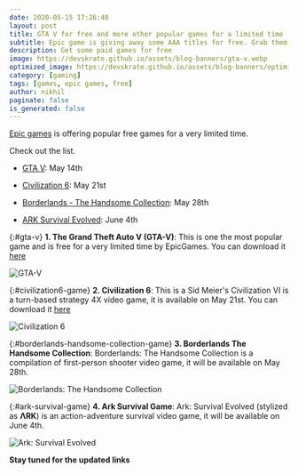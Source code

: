 ```yaml
---
date: 2020-05-15 17:26:40
layout: post
title: GTA V for free and more other popular games for a limited time
subtitle: Epic game is giving away some AAA titles for free. Grab them asap.
description: Get some paid games for free
image: https://devskrate.github.io/assets/blog-banners/gta-v.webp
optimized_image: https://devskrate.github.io/assets/blog-banners/optimized/gta-v.webp
category: [gaming]
tags: [games, epic games, free]
author: nikhil
paginate: false
is_generated: false
---
```


[Epic games](https://www.epicgames.com/store/en-US/) is offering popular free games for a very limited time.

Check out the list.

- [GTA V](#gta-v-game): May 14th

- [Civilization 6](#civilization6-game): May 21st

- [Borderlands - The Handsome Collection](#borderlands-handsome-collection-game): May 28th

- [ARK Survival Evolved](#ark-survival-game): June 4th

{:#gta-v}
**1. The Grand Theft Auto V (GTA-V)**:
This is one the most popular game and is free for a very limited time by EpicGames. You can download it [here](https://www.epicgames.com/store/en-US/product/grand-theft-auto-v/home)

![GTA-V](https://upload.wikimedia.org/wikipedia/en/a/a5/Grand_Theft_Auto_V.png)

{:#civilization6-game}
**2. Civilization 6**:
This is a Sid Meier's Civilization VI is a turn-based strategy 4X video game, it is available on May 21st.
You can download it [here](https://www.epicgames.com/store/en-US/product/sid-meiers-civilization-vi/home)

![Civilization 6](https://upload.wikimedia.org/wikipedia/en/3/3b/Civilization_VI_cover_art.jpg)

{:#borderlands-handsome-collection-game}
**3. Borderlands The Handsome Collection**:
Borderlands: The Handsome Collection is a compilation of first-person shooter video game, it will be available on May 28th.

![Borderlands: The Handsome Collection](https://upload.wikimedia.org/wikipedia/en/d/d8/Borderlands_THC.jpg)

{:#ark-survival-game}
**4. Ark Survival Game**:
Ark: Survival Evolved (stylized as **ΛRK**) is an action-adventure survival video game, it will be available on June 4th.

![Ark: Survival Evolved](https://upload.wikimedia.org/wikipedia/en/2/2b/ArkSurvivalEvolved.png)

**Stay tuned for the updated links**
